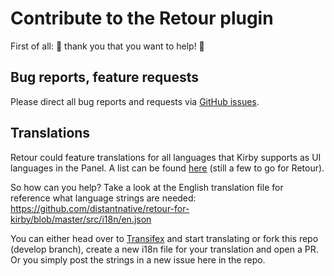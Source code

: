 # Contribute to the Retour plugin

First of all: 🙏 thank you that you want to help! 👏

## Bug reports, feature requests
Please direct all bug reports and requests via [GitHub issues](https://github.com/distantnative/retour-for-kirby/issues).

## Translations
Retour could feature translations for all languages that Kirby supports as UI languages in the Panel. A list can be found [here](https://github.com/getkirby/kirby/tree/master/i18n/translations) (still a few to go for Retour).

So how can you help? Take a look at the English translation file for reference what language strings are needed:
https://github.com/distantnative/retour-for-kirby/blob/master/src/i18n/en.json

You can either head over to [Transifex](https://www.transifex.com/distantnative/retour-for-kirby) and start translating or fork this repo (develop branch), create a new i18n file for your translation and open a PR. Or you simply post the strings in a new issue here in the repo.
